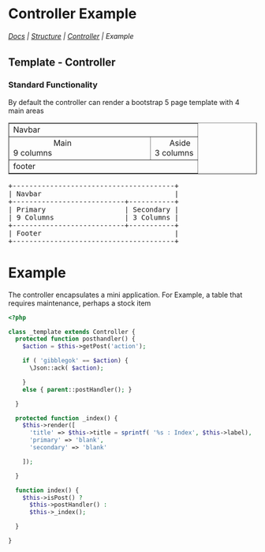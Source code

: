 # Controller Example

###### <navbar>[Docs](/docs/) | [Structure](/docs/structure) | [Controller](/docs/structureController) | Example</navbar>

## Template - Controller

### Standard Functionality

By default the controller can render a bootstrap 5 page template with 4 main areas
<table border="1">
  <tbody>
    <tr><td colspan="2">Navbar</td></tr>
    <tr>
      <td style="width: 75%">
        &nbsp;&nbsp;&nbsp;&nbsp;&nbsp;&nbsp;&nbsp;&nbsp;&nbsp;&nbsp;&nbsp;&nbsp;&nbsp;&nbsp;&nbsp;&nbsp;&nbsp;&nbsp;
        Main<br>
        9 columns
      </td>
      <td style="width: 75%">
        &nbsp;&nbsp;&nbsp;&nbsp;&nbsp;&nbsp;
        Aside<br>
        3 columns
      </td>
    </tr>
    <tr><td colspan="2">footer</td></tr>
  </tbody>
</table>
<pre>
+---------------------------------------+
| Navbar                                |
+---------------------------+-----------+
| Primary                   | Secondary |
| 9 Columns                 | 3 Columns |
+---------------------------+-----------+
| Footer                                |
+---------------------------------------+
</pre>

# Example

The controller encapsulates a mini application.
For Example, a table that requires maintenance, perhaps a stock item

```php
<?php

class _template extends Controller {
  protected function posthandler() {
    $action = $this->getPost('action');

    if ( 'gibblegok' == $action) {
      \Json::ack( $action);

    }
    else { parent::postHandler(); }

  }

  protected function _index() {
    $this->render([
      'title' => $this->title = sprintf( '%s : Index', $this->label),
      'primary' => 'blank',
      'secondary' => 'blank'

    ]);

  }

  function index() {
    $this->isPost() ?
      $this->postHandler() :
      $this->_index();

  }

}
```
